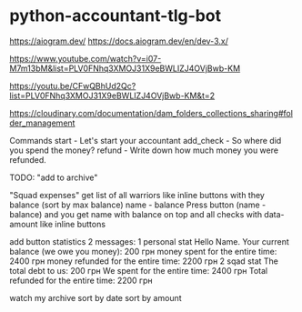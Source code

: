 # python-accountant-tlg-bot

https://aiogram.dev/
https://docs.aiogram.dev/en/dev-3.x/

https://www.youtube.com/watch?v=i07-M7m13bM&list=PLV0FNhq3XMOJ31X9eBWLIZJ4OVjBwb-KM


https://youtu.be/CFwQBhUd2Qc?list=PLV0FNhq3XMOJ31X9eBWLIZJ4OVjBwb-KM&t=2

https://cloudinary.com/documentation/dam_folders_collections_sharing#folder_management

Commands
start - Let's start your accountant
add_check - So where did you spend the money?
refund - Write down how much money you were refunded.

TODO:
"add to archive"

"Squad expenses"
get list of all warriors like inline buttons with they balance (sort by max balance)
    name - balance
    Press button (name - balance) and you get name with balance on top and
        all checks with data-amount like inline buttons

add button statistics
    2 messages:
        1 personal stat
            Hello Name.
            Your current balance (we owe you money): 200 грн
            money spent for the entire time: 2400 грн
            money refunded for the entire time: 2200 грн
        2 sqad stat
            The total debt to us: 200 грн
            We spent for the entire time: 2400 грн
            Total refunded for the entire time: 2200 грн

watch my archive
    sort by date
    sort by amount